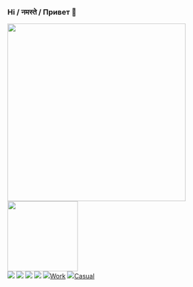 ### Hi / नमस्ते / Привет 👋

<!--
**shez1461/shez1461** is a ✨ _special_ ✨ repository because its `README.md` (this file) appears on your GitHub profile.

Here are some ideas to get you started:

- 🔭 I’m currently working on ...
- 🌱 I’m currently learning ...
- 👯 I’m looking to collaborate on ...
- 🤔 I’m looking for help with ...
- 💬 Ask me about ...
- 📫 How to reach me: ...
- 😄 Pronouns: ...
- ⚡ Fun fact: ...
-->
<img src="https://github-readme-stats.vercel.app/api?username=shez1461&show_icons=true&count_private=true" width="400" height="auto"/>
<img src="https://github-readme-stats.vercel.app/api/top-langs/?username=shez1461&layout=compact&show_icons=true/" width="auto" height="158"/>
<br>
<a href="https://www.linkedin.com/in/mohamedshez/" target="_blank"><img src="https://img.icons8.com/color/48/000000/linkedin.png"/></a>
<a href="https://www.instagram.com/shez1461/" target="_blank"><img src="https://img.icons8.com/fluency/48/000000/instagram-new.png"/></a>
<a href="https://www.youtube.com/channel/UC3Q3MqlbWoR2v_QAj6P5uIQ/" target="_blank"><img src="https://img.icons8.com/color/48/000000/youtube--v1.png"/></a>
<a href="https://shez1461.wixsite.com/kash" target="_blank"><img src="https://img.icons8.com/fluency/48/000000/domain.png"/></a>
<a href="mailto:mr.mohamed.shez@gmail.com" target="_blank"><img src="https://img.icons8.com/fluency/48/000000/email.png"/>Work</a>
<a href="mailto:shez1461@gmail.com" target="_blank"><img src="https://img.icons8.com/fluency/48/000000/email.png"/>Casual</a>
<br>

